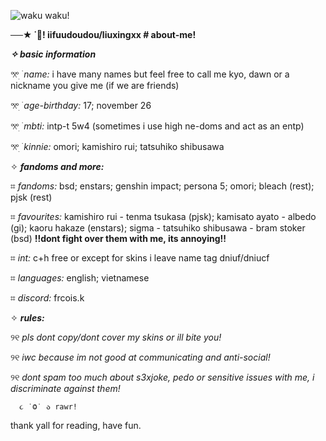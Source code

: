 ![waku waku!](https://tenor.com/fhpSjajJEaG.gif)



**──★ ˙🐥! iifuudoudou/liuxingxx # about-me!**

***✧ basic information***

𖦁ׅ ࣪ _name:_ i have many names but feel free to call me kyo, dawn or a nickname you give me (if we are friends)

𖦁ׅ ࣪ _age-birthday:_ 17; november 26

𖦁ׅ ࣪ _mbti:_ intp-t 5w4 (sometimes i use high ne-doms and act as an entp)

𖦁ׅ ࣪ _kinnie:_ omori; kamishiro rui; tatsuhiko shibusawa 

✧ ***fandoms and more:***

⌗ _fandoms:_ bsd; enstars; genshin impact; persona 5; omori; bleach (rest); pjsk (rest)

⌗ _favourites:_ kamishiro rui - tenma tsukasa (pjsk); kamisato ayato - albedo (gi); kaoru hakaze (enstars); sigma - tatsuhiko shibusawa - bram stoker (bsd) **!!dont fight over them with me, its annoying!!**

⌗ _int:_ c+h free or except for skins i leave name tag dniuf/dniucf

⌗ _languages:_ english; vietnamese

⌗ _discord:_ frcois.k 

✧ ***rules:***

୨୧ _pls dont copy/dont cover my skins or ill bite you!_

୨୧ _iwc because im not good at communicating and anti-social!_

୨୧ _dont spam too much about s3xjoke, pedo or sensitive issues with me, i discriminate against them!_

      ૮ ˙Ⱉ˙ ა rawr!  

thank yall for reading, have fun.
